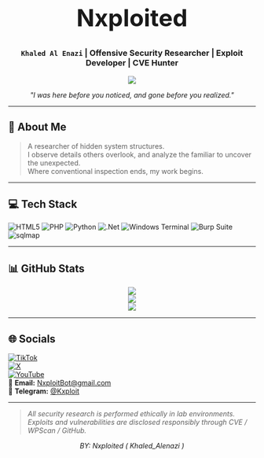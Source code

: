 <h1 align="center" style="font-size: 48px;">Nxploited</h1>
<h3 align="center"><code>Khaled Al Enazi</code> | Offensive Security Researcher | Exploit Developer | CVE Hunter</h3>

<p align="center">
  <img src="https://readme-typing-svg.herokuapp.com?font=Fira+Code&size=22&color=F70000&center=true&vCenter=true&width=500&lines=Ethical+Hacker;Cybersecurity+Specialist;WordPress+0-Day+Hunter;Exploit+Writer" />
</p>

<p align="center"><i>"I was here before you noticed, and gone before you realized."</i></p>

---

## 🔻 About Me

> A researcher of hidden system structures.  
> I observe details others overlook, and analyze the familiar to uncover the unexpected.  
> Where conventional inspection ends, my work begins.

---

## 💻 Tech Stack

![HTML5](https://img.shields.io/badge/html5-%23E34F26.svg?style=for-the-badge&logo=html5&logoColor=white) 
![PHP](https://img.shields.io/badge/php-%23777BB4.svg?style=for-the-badge&logo=php&logoColor=white) 
![Python](https://img.shields.io/badge/python-3670A0?style=for-the-badge&logo=python&logoColor=ffdd54) 
![.Net](https://img.shields.io/badge/.NET-5C2D91?style=for-the-badge&logo=.net&logoColor=white) 
![Windows Terminal](https://img.shields.io/badge/Windows%20Terminal-%234D4D4D.svg?style=for-the-badge&logo=windows-terminal&logoColor=white) 
![Burp Suite](https://img.shields.io/badge/Burp_Suite-orange?style=for-the-badge&logo=burp-suite&logoColor=white)
![sqlmap](https://img.shields.io/badge/sqlmap-black?style=for-the-badge&logo=sqlite&logoColor=white)

---

## 📊 GitHub Stats

<p align="center">
  <img src="https://github-readme-stats.vercel.app/api?username=Nxploited&theme=dark&hide_border=true&show_icons=true&hide=prs,issues,contribs" />
  <br>
  <img src="https://github-readme-streak-stats.herokuapp.com?user=Nxploited&theme=dark&hide_border=true"/>
  <br>
  <img src="https://github-readme-stats.vercel.app/api/top-langs/?username=Nxploited&layout=compact&theme=dark&hide_border=true"/>
</p>

---

## 🌐 Socials

[![TikTok](https://img.shields.io/badge/TikTok-%23000000.svg?logo=TikTok&logoColor=white)](https://tiktok.com/@nxploit)  
[![X](https://img.shields.io/badge/X-black.svg?logo=X&logoColor=white)](https://x.com/Nxploit1)  
[![YouTube](https://img.shields.io/badge/YouTube-%23FF0000.svg?logo=YouTube&logoColor=white)](https://youtube.com/@Nxploited)  
📧 **Email:** [NxploitBot@gmail.com](mailto:NxploitBot@gmail.com)  
📨 **Telegram:** [@Kxploit](https://t.me/Kxploit)

---

> _All security research is performed ethically in lab environments._  
> _Exploits and vulnerabilities are disclosed responsibly through CVE / WPScan / GitHub._

<p align="center"><i>BY: Nxploited ( Khaled_Alenazi )</i></p>
